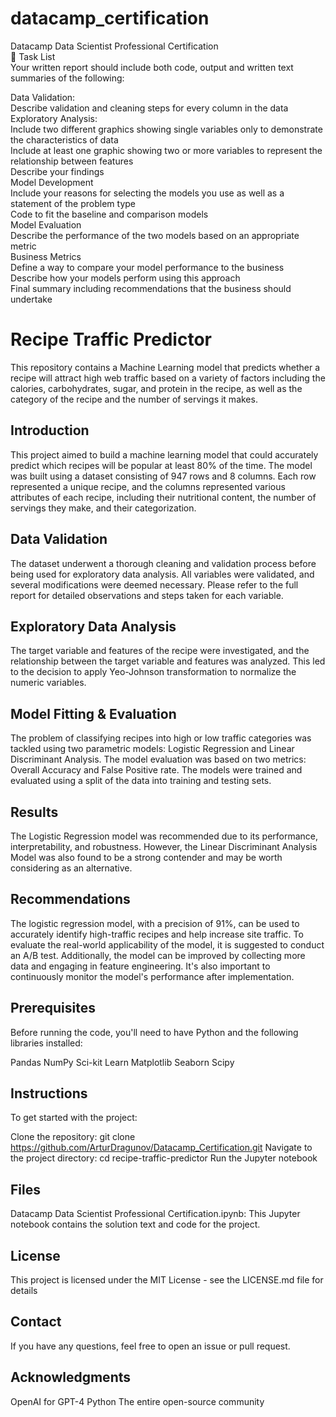 # datacamp_certification
Datacamp Data Scientist Professional Certification  
📝 Task List  
Your written report should include both code, output and written text summaries of the following:  

Data Validation:  
Describe validation and cleaning steps for every column in the data  
Exploratory Analysis:  
Include two different graphics showing single variables only to demonstrate the characteristics of data  
Include at least one graphic showing two or more variables to represent the relationship between features  
Describe your findings  
Model Development  
Include your reasons for selecting the models you use as well as a statement of the problem type  
Code to fit the baseline and comparison models  
Model Evaluation  
Describe the performance of the two models based on an appropriate metric  
Business Metrics  
Define a way to compare your model performance to the business  
Describe how your models perform using this approach  
Final summary including recommendations that the business should undertake  


# Recipe Traffic Predictor  
This repository contains a Machine Learning model that predicts whether a recipe will attract high web traffic based on a variety of factors including the calories, carbohydrates, sugar, and protein in the recipe, as well as the category of the recipe and the number of servings it makes.  

## Introduction
This project aimed to build a machine learning model that could accurately predict which recipes will be popular at least 80% of the time. The model was built using a dataset consisting of 947 rows and 8 columns. Each row represented a unique recipe, and the columns represented various attributes of each recipe, including their nutritional content, the number of servings they make, and their categorization.

## Data Validation
The dataset underwent a thorough cleaning and validation process before being used for exploratory data analysis. All variables were validated, and several modifications were deemed necessary. Please refer to the full report for detailed observations and steps taken for each variable.

## Exploratory Data Analysis
The target variable and features of the recipe were investigated, and the relationship between the target variable and features was analyzed. This led to the decision to apply Yeo-Johnson transformation to normalize the numeric variables.

## Model Fitting & Evaluation
The problem of classifying recipes into high or low traffic categories was tackled using two parametric models: Logistic Regression and Linear Discriminant Analysis. The model evaluation was based on two metrics: Overall Accuracy and False Positive rate. The models were trained and evaluated using a split of the data into training and testing sets.

## Results
The Logistic Regression model was recommended due to its performance, interpretability, and robustness. However, the Linear Discriminant Analysis Model was also found to be a strong contender and may be worth considering as an alternative.

## Recommendations
The logistic regression model, with a precision of 91%, can be used to accurately identify high-traffic recipes and help increase site traffic. To evaluate the real-world applicability of the model, it is suggested to conduct an A/B test. Additionally, the model can be improved by collecting more data and engaging in feature engineering. It's also important to continuously monitor the model's performance after implementation.

## Prerequisites
Before running the code, you'll need to have Python and the following libraries installed:

Pandas
NumPy
Sci-kit Learn
Matplotlib
Seaborn
Scipy  

## Instructions
To get started with the project:

Clone the repository: git clone https://github.com/ArturDragunov/Datacamp_Certification.git
Navigate to the project directory: cd recipe-traffic-predictor
Run the Jupyter notebook

## Files
Datacamp Data Scientist Professional Certification.ipynb: This Jupyter notebook contains the solution text and code for the project.

## License
This project is licensed under the MIT License - see the LICENSE.md file for details

## Contact
If you have any questions, feel free to open an issue or pull request.

## Acknowledgments
OpenAI for GPT-4
Python
The entire open-source community
